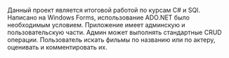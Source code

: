Данный проект является итоговой работой по курсам C# и SQl. Написано на Windows Forms, использование ADO.NET было необходимым условием.
Приложение имеет админскую и пользовательскую части. Админ может выполнять стандартные CRUD операции. Пользователь искать фильмы по названию или по актеру,
оценивать и комментировать их.

